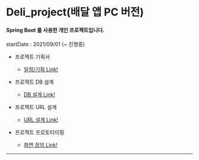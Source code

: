 # Deli_project(배달 앱 PC 버전)

#### Spring Boot 를 사용한 개인 프로젝트입니다.



startDate : 2021/09/01 (~ 진행중)

* 프로젝트 기획서 
  * [일정/기획 Link!](https://docs.google.com/spreadsheets/d/1QjXubuThmLomBp4M6U_rc2xGJV8dZ16J1i2C2SKwbBw/edit#gid=2054002035, "프로젝트 기획서")

* 프로젝트 DB 설계 
  * [DB 설계 Link!](https://docs.google.com/spreadsheets/d/1QjXubuThmLomBp4M6U_rc2xGJV8dZ16J1i2C2SKwbBw/edit#gid=1368487158, "DB 설계")

* 프로젝트 URL 설계
  * [URL 설계 Link!](https://docs.google.com/spreadsheets/d/1QjXubuThmLomBp4M6U_rc2xGJV8dZ16J1i2C2SKwbBw/edit#gid=606285945, "URL 설계")
* 프로젝트 프로토타이핑
  * [화면 정의 Link!](https://ovenapp.io/view/j7fKK6JcomnQl3GcgcwKNDQ5509fwhbl/, "프로토타이핑")
<hr>
